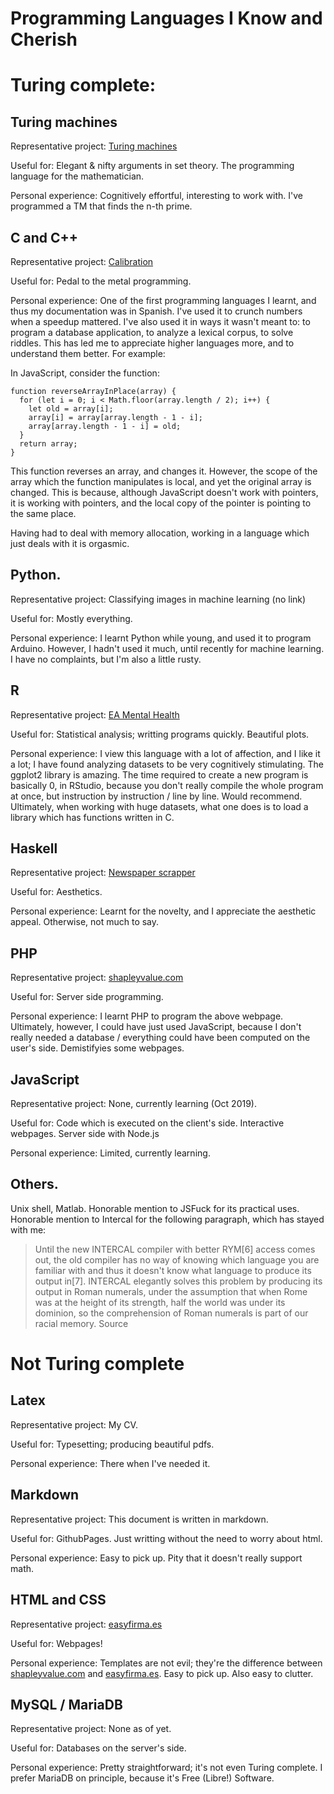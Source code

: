 # Programming Languages I Know and Cherish

# Turing complete:

## Turing machines

Representative project: [Turing machines](https://github.com/NunoSempere/Turing_Machine)

Useful for: Elegant & nifty arguments in set theory. The programming language for the mathematician.

Personal experience: Cognitively effortful, interesting to work with. I've programmed a TM that finds the n-th prime.

## C and C++

Representative project: [Calibration](https://github.com/NunoSempere/calibration)

Useful for: Pedal to the metal programming.

Personal experience: One of the first programming languages I learnt, and thus my documentation was in Spanish. I've used it to crunch numbers when a speedup mattered. I've also used it in ways it wasn't meant to: to program a database application, to analyze a lexical corpus, to solve riddles. This has led me to appreciate higher languages more, and to understand them better. For example:

In JavaScript, consider the function:

```
function reverseArrayInPlace(array) {
  for (let i = 0; i < Math.floor(array.length / 2); i++) {
    let old = array[i];
    array[i] = array[array.length - 1 - i];
    array[array.length - 1 - i] = old;
  }
  return array;  
}
```

This function reverses an array, and changes it. However, the scope of the array which the function manipulates is local, and yet the original array is changed. This is because, although JavaScript doesn't work with pointers, it is working with pointers, and the local copy of the pointer is pointing to the same place.

Having had to deal with memory allocation, working in a language which just deals with it is orgasmic.

## Python.

Representative project: Classifying images in machine learning (no link)

Useful for: Mostly everything.

Personal experience: I learnt Python while young, and used it to program Arduino. However, I hadn't used it much, until recently for machine learning. I have no complaints, but I'm also a little rusty.

## R

Representative project: [EA Mental Health](https://forum.effectivealtruism.org/posts/FheKNFgPqEsN8Nxuv/ea-mental-health-survey-results-and-analysis)

Useful for: Statistical analysis; writting programs quickly. Beautiful plots.

Personal experience: I view this language with a lot of affection, and I like it a lot; I have found analyzing datasets to be very cognitively stimulating. The ggplot2 library is amazing. The time required to create a new program is basically 0, in RStudio, because you don't really compile the whole program at once, but instruction by instruction / line by line. Would recommend. Ultimately, when working with huge datasets, what one does is to load a library which has functions written in C.

## Haskell
Representative project: [Newspaper scrapper](https://github.com/NunoSempere/NewspaperScraper)

Useful for: Aesthetics.

Personal experience: Learnt for the novelty, and I appreciate the aesthetic appeal. Otherwise, not much to say.

## PHP 

Representative project: [shapleyvalue.com](http://shapleyvalue.com)

Useful for: Server side programming.

Personal experience: I learnt PHP to program the above webpage. Ultimately, however, I could have just used JavaScript, because I don't really needed a database / everything could have been computed on the user's side. Demistifyies some webpages. 

## JavaScript
Representative project: None, currently learning (Oct 2019).

Useful for: Code which is executed on the client's side. Interactive webpages. Server side with Node.js

Personal experience: Limited, currently learning.

## Others.
Unix shell, Matlab. Honorable mention to JSFuck for its practical uses. Honorable mention to Intercal for the following paragraph, which has stayed with me: 

> Until the new INTERCAL compiler with better RYM[6] access comes out, the old compiler has no way of knowing which language you are familiar with and thus it doesn't know what language to produce its output in[7]. INTERCAL elegantly solves this problem by producing its output in Roman numerals, under the assumption that when Rome was at the height of its strength, half the world was under its dominion, so the comprehension of Roman numerals is part of our racial memory.
> Source [](http://www.catb.org/~esr/intercal/paper.html)


# Not Turing complete

## Latex
Representative project: My CV.

Useful for: Typesetting; producing beautiful pdfs.

Personal experience: There when I've needed it. 

## Markdown
Representative project: This document is written in markdown.

Useful for: GithubPages. Just writting without the need to worry about html.

Personal experience: Easy to pick up. Pity that it doesn't really support math.

## HTML and CSS
Representative project: [easyfirma.es](easyfirma.es)

Useful for: Webpages!

Personal experience: Templates are not evil; they're the difference between [shapleyvalue.com](shapleyvalue.com) and [easyfirma.es](easyfirma.es). Easy to pick up. Also easy to clutter.

##  MySQL / MariaDB
Representative project: None as of yet. 

Useful for: Databases on the server's side.

Personal experience: Pretty straightforward; it's not even Turing complete. I prefer MariaDB on principle, because it's Free (Libre!) Software.


